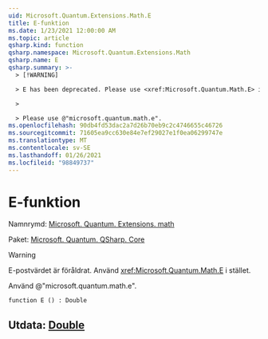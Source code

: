 ```yaml
---
uid: Microsoft.Quantum.Extensions.Math.E
title: E-funktion
ms.date: 1/23/2021 12:00:00 AM
ms.topic: article
qsharp.kind: function
qsharp.namespace: Microsoft.Quantum.Extensions.Math
qsharp.name: E
qsharp.summary: >-
  > [!WARNING]

  > E has been deprecated. Please use <xref:Microsoft.Quantum.Math.E> instead.

  >

  > Please use @"microsoft.quantum.math.e".
ms.openlocfilehash: 90db4fd53dac2a7d26b70eb9c2c4746655c46726
ms.sourcegitcommit: 71605ea9cc630e84e7ef29027e1f0ea06299747e
ms.translationtype: MT
ms.contentlocale: sv-SE
ms.lasthandoff: 01/26/2021
ms.locfileid: "98849737"
---
```

# <a name="e-function"></a>E-funktion

Namnrymd: [Microsoft. Quantum. Extensions. math](xref:Microsoft.Quantum.Extensions.Math)

Paket: [Microsoft. Quantum. QSharp. Core](https://nuget.org/packages/Microsoft.Quantum.QSharp.Core)


> [!WARNING]
> E-postvärdet är föråldrat. Använd <xref:Microsoft.Quantum.Math.E> i stället.
>
> Använd @"microsoft.quantum.math.e".



```qsharp
function E () : Double
```


## <a name="output--double"></a>Utdata: [Double](xref:microsoft.quantum.lang-ref.double)

